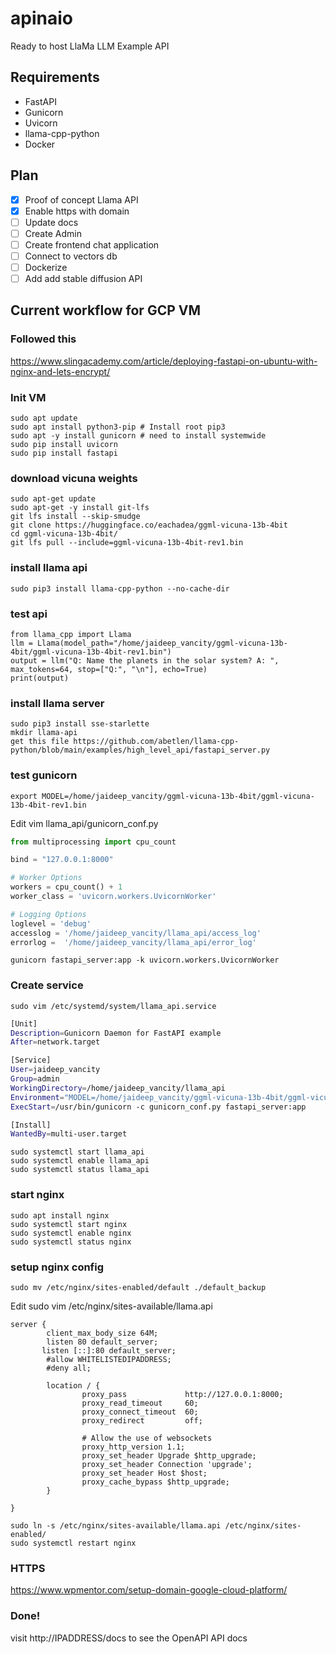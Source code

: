 # apinaio

Ready to host LlaMa LLM Example API

## Requirements

- FastAPI
- Gunicorn
- Uvicorn
- llama-cpp-python
- Docker

## Plan

- [x] Proof of concept Llama API
- [x] Enable https with domain
- [ ] Update docs
- [ ] Create Admin
- [ ] Create frontend chat application
- [ ] Connect to vectors db
- [ ] Dockerize
- [ ] Add add stable diffusion API

## Current workflow for GCP VM

### Followed this

https://www.slingacademy.com/article/deploying-fastapi-on-ubuntu-with-nginx-and-lets-encrypt/

### Init VM

```
sudo apt update
sudo apt install python3-pip # Install root pip3
sudo apt -y install gunicorn # need to install systemwide
sudo pip install uvicorn
sudo pip install fastapi
```

### download vicuna weights

```
sudo apt-get update
sudo apt-get -y install git-lfs
git lfs install --skip-smudge
git clone https://huggingface.co/eachadea/ggml-vicuna-13b-4bit
cd ggml-vicuna-13b-4bit/
git lfs pull --include=ggml-vicuna-13b-4bit-rev1.bin
```

### install llama api

```
sudo pip3 install llama-cpp-python --no-cache-dir
```

### test api

```
from llama_cpp import Llama
llm = Llama(model_path="/home/jaideep_vancity/ggml-vicuna-13b-4bit/ggml-vicuna-13b-4bit-rev1.bin")
output = llm("Q: Name the planets in the solar system? A: ", max_tokens=64, stop=["Q:", "\n"], echo=True)
print(output)
```

### install llama server

```
sudo pip3 install sse-starlette
mkdir llama-api
get this file https://github.com/abetlen/llama-cpp-python/blob/main/examples/high_level_api/fastapi_server.py
```

### test gunicorn

```
export MODEL=/home/jaideep_vancity/ggml-vicuna-13b-4bit/ggml-vicuna-13b-4bit-rev1.bin
```

Edit vim llama_api/gunicorn_conf.py

```python
from multiprocessing import cpu_count

bind = "127.0.0.1:8000"

# Worker Options
workers = cpu_count() + 1
worker_class = 'uvicorn.workers.UvicornWorker'

# Logging Options
loglevel = 'debug'
accesslog = '/home/jaideep_vancity/llama_api/access_log'
errorlog =  '/home/jaideep_vancity/llama_api/error_log'
```

```
gunicorn fastapi_server:app -k uvicorn.workers.UvicornWorker
```

### Create service

```
sudo vim /etc/systemd/system/llama_api.service
```

```bash
[Unit]
Description=Gunicorn Daemon for FastAPI example
After=network.target

[Service]
User=jaideep_vancity
Group=admin
WorkingDirectory=/home/jaideep_vancity/llama_api
Environment="MODEL=/home/jaideep_vancity/ggml-vicuna-13b-4bit/ggml-vicuna-13b-4bit-rev1.bin"
ExecStart=/usr/bin/gunicorn -c gunicorn_conf.py fastapi_server:app

[Install]
WantedBy=multi-user.target
```

```
sudo systemctl start llama_api
sudo systemctl enable llama_api
sudo systemctl status llama_api
```

### start nginx

```
sudo apt install nginx
sudo systemctl start nginx
sudo systemctl enable nginx
sudo systemctl status nginx
```

### setup nginx config

```
sudo mv /etc/nginx/sites-enabled/default ./default_backup
```

Edit sudo vim /etc/nginx/sites-available/llama.api

```nginx
server {
        client_max_body_size 64M;
        listen 80 default_server;
	   listen [::]:80 default_server;
        #allow WHITELISTEDIPADDRESS;
        #deny all;

        location / {
                proxy_pass             http://127.0.0.1:8000;
                proxy_read_timeout     60;
                proxy_connect_timeout  60;
                proxy_redirect         off;

                # Allow the use of websockets
                proxy_http_version 1.1;
                proxy_set_header Upgrade $http_upgrade;
                proxy_set_header Connection 'upgrade';
                proxy_set_header Host $host;
                proxy_cache_bypass $http_upgrade;
        }

}
```

```
sudo ln -s /etc/nginx/sites-available/llama.api /etc/nginx/sites-enabled/
sudo systemctl restart nginx
```

### HTTPS

https://www.wpmentor.com/setup-domain-google-cloud-platform/

### Done!

visit http://IPADDRESS/docs to see the OpenAPI API docs
